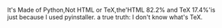 It's Made of Python,Not HTML or TeX,the'HTML 82.2% and TeX 17.4%'is just because I used pyinstaller.
a true truth: I don't know what's TeX.